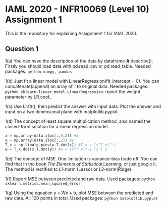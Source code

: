 # IAML 2020 - INFR10069 (Level 10) Assignment 1
This is the repository for explaining Assignment 1 for IAML 2020.

## Question 1
1(a)  You can have the description of the data by dataframe **A**.describe(). Firstly you should load data with pd.read_csv or pd.read_table. Needed packages: ```python numpy, pandas```

1(b)  Just fit a linear model with LinearRegression(fit_intercept = 0). You can concatenate(append) an array of 1 to original data. Needed packages: ```python sklearn.linear_model.LinearRegression```. report the weight parameter by LR.coef_

1(c) Use Lr.fit(), then predict the answer with input data. Plot the answer and input on a two dimensional plane with matplotlib.pyplot

1(d) The concept of least square multiplication method, also named the closed-form solution for a linear regression model.
```python
x = np.array(data.iloc[:,0:2]) #x
y = np.array(data.iloc[:,2]) #y
T_x = np.linalg.pinv(x.T.dot(x)) #T_x = (x^T x)^-1
w = T_x.dot(x.T.dot(y)) #w = (x^T x)^-1 (x^T y
```

1(e) The concept of MSE. One limitation is variance-bias trade off. You can find that in the book *The Elements of Statistical Learning*, or just google it. The method is rectified to L1-norm (Lasso) or L2-norm(Ridge)

1(f) Report MSE between predicted and raw data. Used packages: ```python sklearn.metrics.mean_squared_error ```

1(g) Using the equation y = Wx + b, plot MSE between the predicted and raw data. All 100 points in total. Used packages: ```python matplotlib.pyplot```
